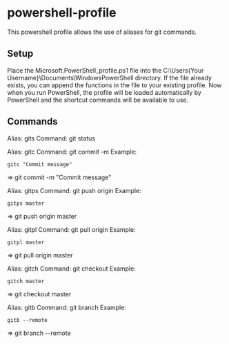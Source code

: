 # powershell-profile
This powershell profile allows the use of aliases for git commands.

## Setup
Place the Microsoft.PowerShell_profile.ps1 file into the C:\Users\{Your Username}\Documents\WindowsPowerShell directory. If the file already exists, you can append the functions in the file to your existing profile. Now when you run PowerShell, the profile will be loaded automatically by PowerShell and the shortcut commands will be available to use.

## Commands
Alias: gits
Command: git status

Alias: gitc
Command: git commit -m
Example:
```shell
gitc "Commit message"
```
=> git commit -m "Commit message"

Alias: gitps
Command: git push origin
Example:
```shell
gitps master
```
=> git push origin master

Alias: gitpl
Command: git pull origin
Example:
```shell
gitpl master
```
=> git pull origin master

Alias: gitch
Command: git checkout
Example:
```shell
gitch master
```
=> git checkout master

Alias: gitb
Command: git branch
Example:
```shell
gitb --remote
```
=> git branch --remote
